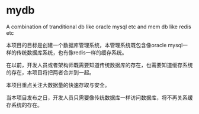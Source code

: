 # mydb
A combination of tranditional db like oracle mysql etc and mem db like redis etc 

本项目的目标是创建一个数据库管理系统，本管理系统既包含像oracle mysql一样的传统数据库系统，也有像redis一样的缓存系统。

在以前，开发人员或者架构师既需要知道传统数据库的存在，也需要知道缓存系统的存在，本项目将把两者合并到一起。

本项目重点关注大数据量的快速存取与安全。

当本项目发布之日，开发人员只需要像传统数据库一样访问数据库，将不再关系缓存系统的存在。
